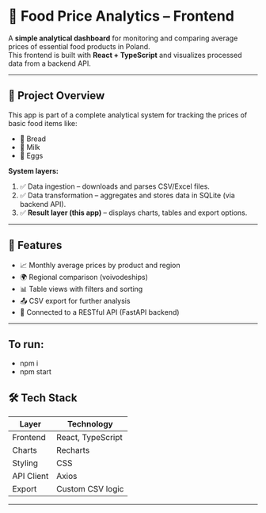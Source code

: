 # 🧾 Food Price Analytics – Frontend

A **simple analytical dashboard** for monitoring and comparing average prices of essential food products in Poland.  
This frontend is built with **React + TypeScript** and visualizes processed data from a backend API.

---

## 📌 Project Overview

This app is part of a complete analytical system for tracking the prices of basic food items like:

- 🥖 Bread
- 🥛 Milk
- 🥚 Eggs

**System layers:**

1. ✅ Data ingestion – downloads and parses CSV/Excel files.
2. ✅ Data transformation – aggregates and stores data in SQLite (via backend API).
3. ✅ **Result layer (this app)** – displays charts, tables and export options.

---

## 🎯 Features

- 📈 Monthly average prices by product and region
- 🌍 Regional comparison (voivodeships)
- 📊 Table views with filters and sorting
- 📤 CSV export for further analysis
- 🔄 Connected to a RESTful API (FastAPI backend)

---

## To run:

- npm i
- npm start

## 🛠️ Tech Stack

| Layer      | Technology        |
| ---------- | ----------------- |
| Frontend   | React, TypeScript |
| Charts     | Recharts          |
| Styling    | CSS               |
| API Client | Axios             |
| Export     | Custom CSV logic  |

---
